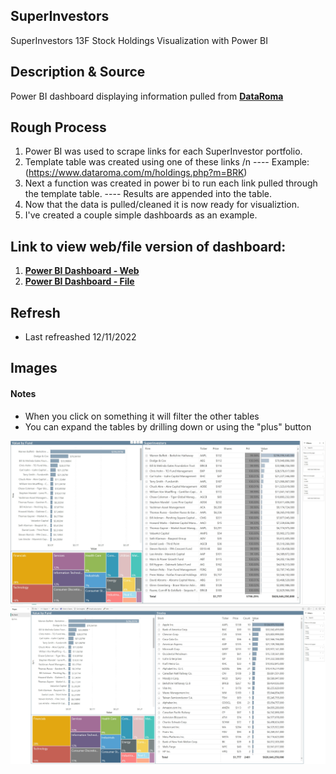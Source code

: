 ## SuperInvestors
SuperInvestors 13F Stock Holdings Visualization with Power BI

## Description & Source
Power BI dashboard displaying information pulled from [**DataRoma**](https://www.dataroma.com/m/home.php)

## Rough Process
  1. Power BI was used to scrape links for each SuperInvestor portfolio.
  2. Template table was created using one of these links /n
  ---- Example: (https://www.dataroma.com/m/holdings.php?m=BRK)
  3. Next a function was created in power bi to run each link pulled through the template table.
  ---- Results are appended into the table.
  4. Now that the data is pulled/cleaned it is now ready for visualiztion.
  5. I've created a couple simple dashboards as an example.
  
## Link to view web/file version of dashboard:
  1. [**Power BI Dashboard - Web**](https://app.powerbi.com/view?r=eyJrIjoiMGZjM2YzMDUtMGMwNy00MDQ3LWJjMjQtYmMzYWI1YjRiYjlhIiwidCI6IjRkNDJmNmE4LTcyOTctNGRhYS1iZjhiLTVhOGU5ZmJjOTE1MCJ9)
  2. [**Power BI Dashboard - File**](https://github.com/TaylorMadeData/SuperInvestors/blob/main/SuperInvestors.pbix)
  
## Refresh
  - Last refreashed 12/11/2022

## Images
#### Notes
- When you click on something it will filter the other tables
- You can expand the tables by drilling down or using the "plus" button
<img src ="https://github.com/TaylorMadeData/SuperInvestors/blob/main/Images/Grouped%20by%20Firm.jpg">

<img src ="https://github.com/TaylorMadeData/SuperInvestors/blob/main/Images/Grouped%20by%20Stocks.jpg">
